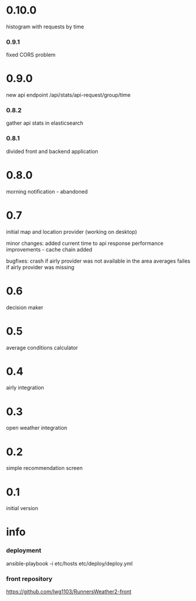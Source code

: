 # 0.10.0
histogram with requests by time

### 0.9.1
fixed CORS problem

# 0.9.0
new api endpoint /api/stats/api-request/group/time

### 0.8.2
gather api stats in elasticsearch

### 0.8.1
divided front and backend application

# 0.8.0
morning notification - abandoned

# 0.7 
initial map and location provider (working on desktop)

minor changes:
added current time to api response
performance improvements - cache chain added

bugfixes:
crash if airly provider was not available in the area
averages failes if airly provider was missing

# 0.6 
decision maker

# 0.5 
average conditions calculator

# 0.4 
airly integration

# 0.3 
open weather integration

# 0.2 
simple recommendation screen

# 0.1 
initial version

# info

### deployment
ansible-playbook -i etc/hosts etc/deploy/deploy.yml

### front repository
https://github.com/lwg1103/RunnersWeather2-front